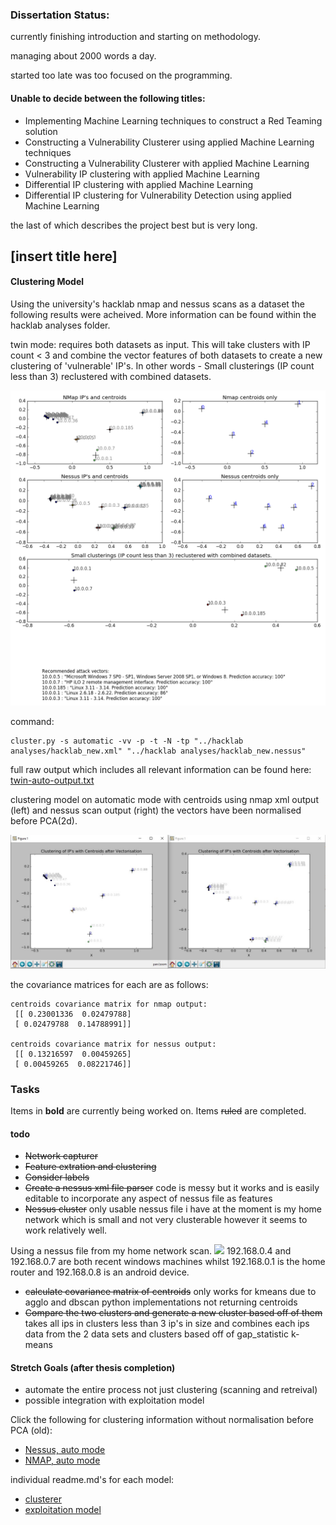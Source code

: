 ### Dissertation Status:
currently finishing introduction and starting on methodology.

managing about 2000 words a day.

started too late was too focused on the programming.

#### Unable to decide between the following titles:

* Implementing Machine Learning techniques to construct a Red Teaming solution
* Constructing a Vulnerability Clusterer using applied Machine Learning techniques
* Constructing a Vulnerability Clusterer with applied Machine Learning 
* Vulnerability IP clustering with applied Machine Learning
* Differential IP clustering with applied Machine Learning
* Differential IP clustering for Vulnerability Detection using applied Machine Learning

the last of which describes the project best but is very long.
## [insert title here]



#### Clustering Model

Using the university's hacklab nmap and nessus scans as a dataset the following results were acheived. 
More information can be found within the hacklab analyses folder.

twin mode: requires both datasets as input. This will take clusters with IP count < 3 and combine the vector features of both datasets to create a new clustering of 'vulnerable' IP's. In other words - Small clusterings (IP count less than 3) reclustered with combined datasets.

<img src="/hacklab analyses/twin.png">

command:
```syntax
cluster.py -s automatic -vv -p -t -N -tp "../hacklab analyses/hacklab_new.xml" "../hacklab analyses/hacklab_new.nessus"
```
full raw output which includes all relevant information can be found here:  [twin-auto-output.txt](/hacklab%20analyses/twin-auto-output.txt) 

clustering model on automatic mode with centroids using nmap xml output (left) and nessus scan output (right)
the vectors have been normalised before PCA(2d).

<img src="/hacklab analyses/nmap_nessus_respect.jpg">

the covariance matrices for each are as follows:

```
centroids covariance matrix for nmap output:
 [[ 0.23001336  0.02479788]
 [ 0.02479788  0.14788991]]
 
centroids covariance matrix for nessus output:
 [[ 0.13216597  0.00459265]
 [ 0.00459265  0.08221746]]
```

### Tasks

Items in __bold__ are currently being worked on.
Items ~~ruled~~ are completed.
#### todo

* ~~Network capturer~~
* ~~Feature extration and clustering~~
* ~~Consider labels~~
* ~~Create a nessus xml file parser~~ code is messy but it works and is easily editable to incorporate any aspect of nessus file as features
* ~~Nessus cluster~~ only usable nessus file i have at the moment is my home network which is small and not very clusterable however it seems to work relatively well.

Using a nessus file from my home network scan.
<img src="https://s13.postimg.org/xtrm6cehz/nessus_home_agglo_3c.png" width="500">
192.168.0.4 and 192.168.0.7 are both recent windows machines whilst 192.168.0.1 is the home router and 192.168.0.8 is an android device.

* ~~calculate covariance matrix of centroids~~ only works for kmeans due to agglo and dbscan python implementations not returning centroids
* ~~Compare the two clusters and generate a new cluster based off of them~~ takes all ips in clusters less than 3 ip's in size and combines each ips data from the 2 data sets and clusters based off of gap_statistic k-means

#### Stretch Goals (after thesis completion)
* automate the entire process not just clustering (scanning and retreival)
* possible integration with exploitation model

Click the following for clustering information without normalisation before PCA (old):

* [Nessus, auto mode](/hacklab%20analyses/hacklab_nessus_kmeans_7c.txt) 
* [NMAP, auto mode](/hacklab%20analyses/hacklab_nmap_dbscan_ep4.txt) 

individual readme.md's for each model:
* [clusterer](/Clusterer/README.md) 
* [exploitation model](/exploit%20system/README.md) 
